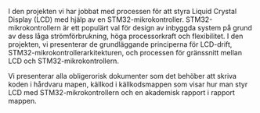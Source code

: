 I den projekten vi har jobbat med processen för att styra Liquid Crystal Display (LCD) med hjälp av en STM32-mikrokontroller. STM32-mikrokontrollern är ett populärt val för design av inbyggda system på grund av dess låga strömförbrukning, höga processorkraft och flexibilitet. I den projekten, vi presenterar de grundläggande principerna för LCD-drift, STM32-mikrokontrollerarkitekturen, och processen för gränssnitt mellan LCD och STM32-mikrokontrollern. 

Vi presenterar alla obligerorisk dokumenter som det behöber att skriva koden i hårdvaru mapen, källkod i källkodsmappen som visar hur man styr LCD med STM32-mikrokontrollern och en akademisk rapport i rapport mappen.